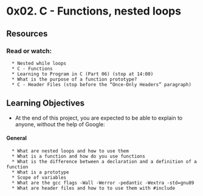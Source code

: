 # 0x02. C - Functions, nested loops

## Resources

### Read or watch:

  ````
    * Nested while loops
    * C - Functions
    * Learning to Program in C (Part 06) (stop at 14:00)
    * What is the purpose of a function prototype?
    * C - Header Files (stop before the “Once-Only Headers” paragraph)
  ````

## Learning Objectives

* At the end of this project, you are expected to be able to explain to anyone, without the help of Google:

#### General

  ````
    * What are nested loops and how to use them
    * What is a function and how do you use functions
    * What is the difference between a declaration and a definition of a function
    * What is a prototype
    * Scope of variables
    * What are the gcc flags -Wall -Werror -pedantic -Wextra -std=gnu89
    * What are header files and how to to use them with #include
  ````

